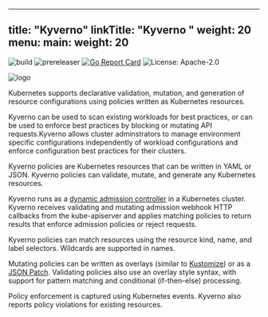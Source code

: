 
---
title: "Kyverno"
linkTitle: "Kyverno "
weight: 20
menu:
  main:
    weight: 20
---
<!-- 
{{% pageinfo %}}
Kyverno is a policy engine designed for Kubernetes.
{{% /pageinfo %}} -->


![build](https://github.com/kyverno/kyverno/workflows/build/badge.svg) ![prereleaser](https://github.com/kyverno/kyverno/workflows/prereleaser/badge.svg) [![Go Report Card](https://goreportcard.com/badge/github.com/kyverno/kyverno)](https://goreportcard.com/report/github.com/kyverno/kyverno) ![License: Apache-2.0](https://img.shields.io/github/license/kyverno/kyverno?color=blue)

![logo](documentation/images/Kyverno_Horizontal.png)

Kubernetes supports declarative validation, mutation, and generation of resource configurations using policies written as Kubernetes resources. 

Kyverno can be used to scan existing workloads for best practices, or can be used to enforce best practices by blocking or mutating API requests.Kyverno allows cluster adminstrators to manage environment specific configurations independently of workload configurations and enforce configuration best practices for their clusters.

Kyverno policies are Kubernetes resources that can be written in YAML or JSON. Kyverno policies can validate, mutate, and generate any Kubernetes resources.

Kyverno runs as a [dynamic admission controller](https://kubernetes.io/docs/reference/access-authn-authz/extensible-admission-controllers/) in a Kubernetes cluster. Kyverno receives validating and mutating admission webhook HTTP callbacks from the kube-apiserver and applies matching policies to return results that enforce admission policies or reject requests.

Kyverno policies can match resources using the resource kind, name, and label selectors. Wildcards are supported in names.

Mutating policies can be written as overlays (similar to [Kustomize](https://kubernetes.io/docs/tasks/manage-kubernetes-objects/kustomization/#bases-and-overlays)) or as a [JSON Patch](http://jsonpatch.com/). Validating policies also use an overlay style syntax, with support for pattern matching and conditional (if-then-else) processing.

Policy enforcement is captured using Kubernetes events. Kyverno also reports policy violations for existing resources.
